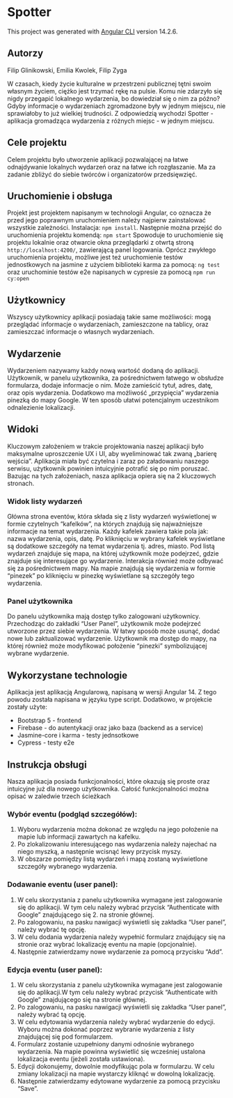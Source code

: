 # Spotter

This project was generated with [Angular CLI](https://github.com/angular/angular-cli) version 14.2.6.

## Autorzy
Filip Glinikowski, Emilia Kwolek, Filip Zyga


W czasach, kiedy życie kulturalne w przestrzeni publicznej tętni swoim własnym życiem, ciężko jest trzymać rękę na pulsie. Komu nie zdarzyło się nigdy przegapić lokalnego wydarzenia, bo dowiedział się o nim za późno? Gdyby informacje o wydarzeniach zgromadzone były w jednym miejscu, nie sprawiałoby to już wielkiej trudności. Z odpowiedzią wychodzi Spotter - aplikacja gromadząca wydarzenia z różnych miejsc - w jednym miejscu.

## Cele projektu
Celem projektu było utworzenie aplikacji pozwalającej na łatwe odnajdywanie lokalnych wydarzeń oraz na łatwe ich rozgłaszanie. Ma za zadanie zbliżyć do siebie twórców i organizatorów przedsięwzięć. 

## Uruchomienie i obsługa
Projekt jest projektem napisanym w technologii Angular, co oznacza że przed jego poprawnym uruchomieniem należy najpierw zainstalować wszystkie zależności.
Instalacja: `npm install`.
Następnie można przejść do uruchomienia projektu komendą: `npm start`
Spowoduje to uruchomienie się projektu lokalnie oraz otwarcie okna przeglądarki z otwrtą stroną `http://localhost:4200/`, zawierającą panel logowania.
Oprócz zwykłego uruchomienia projektu, możliwe jest też uruchomienie testów jednostkowych na jasmine z użyciem biblioteki karma za pomocą: `ng test` oraz uruchominie testów e2e napisanych w cypresie za pomocą `npm run cy:open`

## Użytkownicy
Wszyscy użytkownicy aplikacji posiadają takie same możliwości: mogą przeglądać informacje o wydarzeniach, zamieszczone na tablicy, oraz zamieszczać informacje o własnych wydarzeniach.

## Wydarzenie
Wydarzeniem nazywamy każdy nową wartość dodaną do aplikacji. Użytkownik, w panelu użytkownika, za pośrednictwem łatwego w obsłudze formularza, dodaje informacje o nim. Może zamieścić tytuł, adres, datę, oraz opis wydarzenia. Dodatkowo ma możliwość „przypięcia” wydarzenia pinezką do mapy Google. W ten sposób ułatwi potencjalnym uczestnikom odnalezienie lokalizacji.

## Widoki
Kluczowym założeniem w trakcie projektowania naszej aplikacji było maksymalne uproszczenie UX i UI, aby wyeliminować tak zwaną „barierę wejścia”. Aplikacja miała być czytelna i zaraz po załadowaniu naszego serwisu, użytkownik powinien intuicyjnie potrafić się po nim poruszać. Bazując na tych założeniach, nasza aplikacja opiera się na 2 kluczowych stronach.

### Widok listy wydarzeń
Główna strona  eventów, która składa się z listy wydarzeń  wyświetlonej w formie czytelnych “kafelków”, na których znajdują się najważniejsze informacje na temat wydarzenia. Każdy kafelek zawiera takie pola jak: nazwa wydarzenia, opis, datę. Po kliknięciu w wybrany kafelek wyświetlane są dodatkowe szczegóły na temat wydarzenia tj. adres, miasto. Pod listą wydarzeń znajduje się mapa, na której użytkownik może podejrzeć, gdzie znajduje się interesujące go wydarzenie. Interakcja również może odbywać się za pośrednictwem mapy. Na mapie znajdują się wydarzenia w formie “pinezek” po kliknięciu w pinezkę wyświetlane są szczegóły tego wydarzenia. 

### Panel użytkownika
Do panelu użytkownika mają dostęp tylko zalogowani użytkownicy. Przechodząc do zakładki “User Panel”, użytkownik może podejrzeć utworzone przez siebie wydarzenia. W łatwy sposób może usunąć, dodać nowe lub zaktualizować wydarzenie. Użytkownik ma dostęp do mapy, na której również może modyfikować położenie “pinezki” symbolizującej wybrane wydarzenie.

## Wykorzystane technologie
Aplikacja jest aplikacją Angularową, napisaną w wersji Angular 14. Z tego powodu została napisana w języku type script. Dodatkowo, w projekcie zostały użyte:
* Bootstrap 5 - frontend
* Firebase - do autentykacji oraz jako baza (backend as a service)
* Jasmine-core i karma - testy jednsotkowe
* Cypress - testy e2e

## Instrukcja obsługi
Nasza aplikacja posiada funkcjonalności, które okazują się proste oraz intuicyjne już dla nowego użytkownika. Całość funkcjonalności można opisać w zaledwie trzech ścieżkach

### Wybór eventu (podgląd szczegółów):
1. Wyboru wydarzenia można dokonać ze względu na jego położenie na mapie lub informacji zawartych na kafelku. 
2. Po  zlokalizowaniu interesującego nas wydarzenia należy najechać na niego myszką, a następnie wcisnąć lewy przycisk myszy.
3. W obszarze pomiędzy listą wydarzeń i mapą zostaną wyświetlone szczegóły wybranego wydarzenia.

### Dodawanie eventu (user panel):
1. W celu skorzystania z panelu użytkownika wymagane jest zalogowanie się do aplikacji. W tym celu należy wybrać przycisk “Authenticate with Google” znajdującego się 2. na stronie głównej. 
3. Po zalogowaniu, na  pasku nawigacji wyświetli się zakładka “User panel”, należy wybrać tę opcję.
4. W celu dodania wydarzenia należy wypełnić formularz znajdujący się na stronie oraz  wybrać lokalizację eventu na mapie (opcjonalnie).
5. Następnie zatwierdzamy nowe wydarzenie za pomocą przycisku “Add”.

### Edycja eventu (user panel):
1. W celu skorzystania z panelu użytkownika wymagane jest zalogowanie się do aplikacji.W tym celu należy wybrać przycisk “Authenticate with Google” znajdującego się na stronie głównej. 
2. Po zalogowaniu, na pasku nawigacji wyświetli się zakładka “User panel”, należy wybrać tą opcję.
3. W celu edytowania wydarzenia należy wybrać wydarzenie do edycji. Wyboru można dokonać poprzez wybranie wydarzenia z listy znajdującej się pod formularzem.
4. Formularz zostanie uzupełniony danymi odnośnie wybranego wydarzenia. Na mapie powinna wyświetlić się wcześniej ustalona lokalizacja eventu (jeżeli została ustawiona).
5. Edycji dokonujemy, dowolnie modyfikując pola w formularzu. W celu zmiany lokalizacji na mapie wystarczy kliknąć w dowolną lokalizację. 
6. Następnie zatwierdzamy edytowane wydarzenie za pomocą przycisku “Save”.

